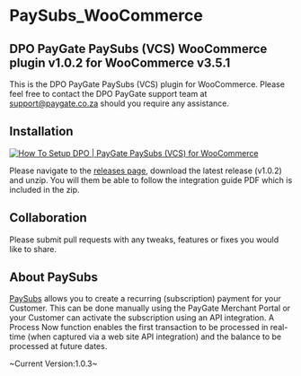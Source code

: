 # PaySubs_WooCommerce
## DPO PayGate PaySubs (VCS) WooCommerce plugin v1.0.2 for WooCommerce v3.5.1

This is the DPO PayGate PaySubs (VCS) plugin for WooCommerce. Please feel free to contact the DPO PayGate support team at support@paygate.co.za should you require any assistance.

## Installation
[![How To Setup DPO | PayGate PaySubs (VCS) for WooCommerce](https://www.appinlet.com/wp-content/uploads/2018/09/WooCommerce-Integration-PaySubs.jpg)](https://www.youtube.com/watch?v=NJ_T9KNIII0 "How To Setup DPO | PayGate PaySubs (VCS) for WooCommerce")

Please navigate to the [releases page](https://github.com/PayGate/PaySubs_WooCommerce/releases), download the latest release (v1.0.2) and unzip. You will them be able to follow the integration guide PDF which is included in the zip.

## Collaboration

Please submit pull requests with any tweaks, features or fixes you would like to share.

## About PaySubs

[PaySubs](https://www.paygate.co.za/paygate-products/paysubs/) allows you to create a recurring (subscription) payment for your Customer. This can be done manually using the PayGate Merchant Portal or your Customer can activate the subscription using an API integration. A Process Now function enables the first transaction to be processed in real-time (when captured via a web site API integration) and the balance to be processed at future dates.

~Current Version:1.0.3~
